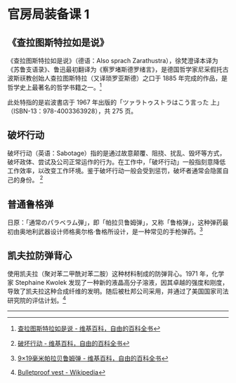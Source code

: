 # 官房局装备课 1

## 《查拉图斯特拉如是说》

《查拉图斯特拉如是说》（德语：Also sprach Zarathustra），徐梵澄译本译为《苏鲁支语录》、鲁迅最初翻译为《察罗堵斯德罗绪言》，是德国哲学家尼采假托古波斯祆教创始人查拉图斯特拉（又译琐罗亚斯德）之口于 1885 年完成的作品，是哲学史上最著名的哲学书籍之一。[^1]

此处特指的是岩波書店于 1967 年出版的「ツァラトゥストラはこう言った 上」（ISBN-13：978-4003363928），共 275 页。

## 破坏行动

破坏行动（英语：Sabotage）指的是通过故意颠覆、阻挠、扰乱、毁坏等方式，破坏政体、尝试及公司正常运作的行为。在工作中，「破坏行动」一般指刻意降低工作效率，以改变工作环境。鉴于破坏行动一般会受到惩罚，破坏者通常会隐匿自己的身份。 [^2]

## 普通鲁格弹

日原：「通常のパラベラム弾」，即「帕拉贝鲁姆弹」，又称「鲁格弹」，这种弹药最初由奥地利武器设计师格奥尔格·鲁格所设计，是一种常见的手枪弹药。[^3]

## 凯夫拉防弹背心

使用凯夫拉（聚对苯二甲酰对苯二胺）这种材料制成的防弹背心。1971 年，化学家 Stephaine Kwolek 发现了一种新的液晶高分子溶液，因其卓越的强度和刚度，导致了凯夫拉这种合成纤维的发明。随后被杜邦公司采用，并通过了美国国家司法研究院的评估计划。[^4]

---

[^1]: [查拉图斯特拉如是说 - 维基百科，自由的百科全书](https://zh.wikipedia.org/wiki/%E6%9F%A5%E6%8B%89%E5%9B%BE%E6%96%AF%E7%89%B9%E6%8B%89%E5%A6%82%E6%98%AF%E8%AF%B4)
[^2]: [破坏行动 - 维基百科，自由的百科全书](https://zh.wikipedia.org/wiki/%E7%A0%B4%E5%9D%8F%E8%A1%8C%E5%8A%A8)
[^3]: [9×19毫米帕拉贝鲁姆弹 - 维基百科，自由的百科全书](https://zh.wikipedia.org/zh-cn/9%C3%9719%E5%85%AC%E9%87%90%E5%B8%95%E6%8B%89%E8%B2%9D%E5%80%AB%E5%BD%88)
[^4]: [Bulletproof vest - Wikipedia](https://en.wikipedia.org/wiki/Bulletproof_vest#:~:text=In%201971,%20research%20chemist%20Stephanie%20Kwolek%20discovered%20a%20liquid%20crystalline%20polymer%20solution.)
